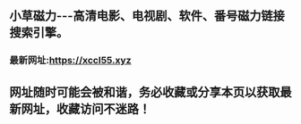## **小草磁力---高清电影、电视剧、软件、番号磁力链接搜索引擎。**
### 最新网址:<a href="https://xccl55.xyz" target="_blank">https://xccl55.xyz</a>
## 网址随时可能会被和谐，务必收藏或分享本页以获取最新网址，收藏访问不迷路！
